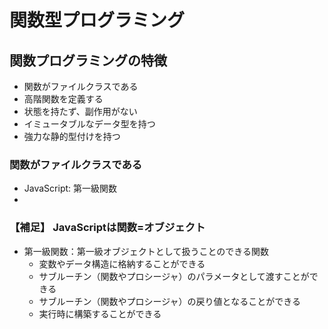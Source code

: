 # 関数型プログラミング
## 関数プログラミングの特徴
- 関数がファイルクラスである
- 高階関数を定義する
- 状態を持たず、副作用がない
- イミュータブルなデータ型を持つ
- 強力な静的型付けを持つ

### 関数がファイルクラスである
- JavaScript: 第一級関数
- 

### 【補足】 JavaScriptは関数=オブジェクト
- 第一級関数：第一級オブジェクトとして扱うことのできる関数
  - 変数やデータ構造に格納することができる
  - サブルーチン（関数やプロシージャ）のパラメータとして渡すことができる
  - サブルーチン（関数やプロシージャ）の戻り値となることができる
  - 実行時に構築することができる
  